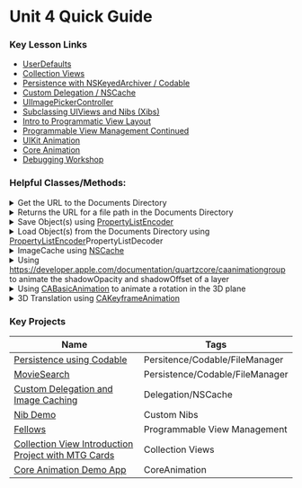 # Unit 4 Quick Guide

### Key Lesson Links

- [UserDefaults](https://github.com/C4Q/AC-iOS/blob/master/lessons/unit4/UserDefaults/README.md)
- [Collection Views](https://github.com/C4Q/AC-iOS/blob/master/lessons/unit4/CollectionViews/README.md)
- [Persistence with NSKeyedArchiver / Codable](https://github.com/C4Q/AC-iOS/blob/master/lessons/unit4/Persistence-NSKeyedArchiver-Codable/README.md)
- [Custom Delegation / NSCache](https://github.com/C4Q/AC-iOS/blob/master/lessons/unit4/Protocols-Delegation-NSCache/README.md)
- [UIImagePickerController](https://github.com/C4Q/AC-iOS/blob/master/lessons/unit4/ImagePicker/README.mdown)
- [Subclassing UIViews and Nibs (Xibs)](https://github.com/C4Q/AC-iOS/blob/master/lessons/unit4/SubclassingUIViewsAndNibs(Xibs)/README.md)  
- [Intro to Programmatic View Layout](https://github.com/C4Q/AC-iOS/tree/master/lessons/unit4/IntroductionToProgrammaticUI)  
- [Programmable View Management Continued](https://github.com/C4Q/AC-iOS/tree/master/lessons/unit4/Programmatic-View-Management)  
- [UIKit Animation](https://github.com/C4Q/AC-iOS/tree/master/lessons/unit4/Animations)  
- [Core Animation](https://github.com/C4Q/AC-iOS/blob/master/lessons/unit4/Animations/CoreAnimation.md)  
- [Debugging Workshop](https://github.com/C4Q/AC-iOS/blob/master/lessons/unit4/Debugging%20Workshop.md)  


### Helpful Classes/Methods:

<details>
<summary>Get the URL to the Documents Directory</summary>

```swift 
// returns documents directory path for app sandbox
func documentsDirectory() -> URL {
    let paths = FileManager.default.urls(for: .documentDirectory, in: .userDomainMask)
    return paths[0]
}
```

</details>

<details>
<summary>Returns the URL for a file path in the Documents Directory</summary>

```swift
// /documents/Favorites.plist
// returns the path for supplied name from the dcouments directory
func dataFilePath(withPathName path: String) -> URL {
    return PersistenceDatastore.manager.documentsDirectory().appendingPathComponent(path)
}
```

</details>


<details>
<summary>Save Object(s) using <a href="https://developer.apple.com/documentation/foundation/propertylistencoder">PropertyListEncoder</a></summary>

```swift 
// save to documents directory
// write to path: /Documents/
func saveToDisk() {
    let encoder = PropertyListEncoder()
    do {
        let data = try encoder.encode(favorites)
        // Does the writing to disk
        try data.write(to: dataFilePath(withPathName: PersistenceDatastore.filename), options: .atomic)
    } catch {
        print("encoding error: \(error.localizedDescription)")
    }
}
```

</details>

<details>
<summary>Load Object(s) from the Documents Directory using <a href="https://developer.apple.com/documentation/foundation/propertylistencoder">PropertyListEncoder</a>PropertyListDecoder</summary>

```swift 
// load from documents directory
func load() {
    // what's the path we are reading from? - PersistenceDatastore.filename
    let path = dataFilePath(withPathName: PersistenceDatastore.filename)
    let decoder = PropertyListDecoder()
    do {
        let data = try Data.init(contentsOf: path)
        favorites = try decoder.decode([Favorite].self, from: data)
    } catch {
        print("decoding error: \(error.localizedDescription)")
    }
}
```

</details>

<details>
    <summary>ImageCache using <a href="https://developer.apple.com/documentation/foundation/nscache">NSCache</a></summary>

```swift
class ImageCache {
    private init(){}
    static let manager = ImageCache()
    
    private let sharedCached = NSCache<NSString, UIImage>()
    
    // get current cached image
    func cachedImage(url: URL) -> UIImage? {
        return sharedCached.object(forKey: url.absoluteString as NSString)
    }
    
    // process image and store in cache
    func processImageInBackground(imageURL: URL, completion: @escaping(Error?, UIImage?) -> Void) {
        DispatchQueue.global().async {
            do {
                let imageData = try Data.init(contentsOf: imageURL)
                let image  = UIImage.init(data: imageData)
                
                // store image in cache
                if let image = image {
                    self.sharedCached.setObject(image, forKey: imageURL.absoluteString as NSString)
                }
                
                completion(nil, image)
            } catch {
                print("image processing error: \(error.localizedDescription)")
                completion(error, nil)
            }
        }
    }
}
```

</details>

<details>
<summary>Using <a href="">https://developer.apple.com/documentation/quartzcore/caanimationgroup</a> to animate the shadowOpacity and shadowOffset of a layer</summary>

```swift 
func animateShadow() {
    // animate shadowOpacity
    // default opacity is 0
    let opacityAnimation = CABasicAnimation(keyPath: "shadowOpacity")
    opacityAnimation.fromValue = 0 // minimum value
    opacityAnimation.toValue = 1 // maximum value

    // final value is not on by default
    // you have to explicity set the final value if you need it to stick
    imageView.layer.shadowOpacity = 1


    // animate the shadow offset
    // default is CGSize.zero
    let offsetAnimation = CABasicAnimation(keyPath: "shadowOffset")
    offsetAnimation.fromValue = CGSize.zero
    offsetAnimation.toValue = CGSize(width: 5.0, height: 5.0)
    imageView.layer.shadowOffset = CGSize(width: 5.0, height: 5.0)

    // create group animation for shadow animation
    let groupAnimation = CAAnimationGroup()
    groupAnimation.animations = [opacityAnimation, offsetAnimation]
    groupAnimation.duration = 1.0 
    imageView.layer.add(groupAnimation, forKey: nil)
}
```

</details>

<details>
<summary>Using <a href="https://developer.apple.com/documentation/quartzcore/cabasicanimation">CABasicAnimation</a> to animate a rotation in the 3D plane</summary>

```swift 
func animateRotationX() {
    let animation = CABasicAnimation(keyPath: "transform.rotation.x")
    let angleRadian = CGFloat(2.0 * .pi) // 360
    animation.fromValue = 0 // degrees
    animation.byValue = angleRadian
    animation.duration = 5.0 // seconds
    animation.repeatCount = Float.infinity
    imageView.layer.add(animation, forKey: nil)
}
```

</details>

<details>
<summary>3D Translation using <a href="">CAKeyframeAnimation</a></summary>

```swift 
// 3D Translation using CAKeyframeAnimation
func animateTranslation() {
    let toTopLeft = CATransform3DMakeTranslation(-view.layer.position.x, -view.layer.position.y, 0)     // top left
    let toBottomRight = CATransform3DMakeTranslation(view.layer.position.x, view.layer.position.y, 0)   // bottom right
    let toTopRight = CATransform3DMakeTranslation(view.layer.position.x, -view.layer.position.y, 0)     // top right
    let toBottomLeft = CATransform3DMakeTranslation(-view.layer.position.x, view.layer.position.y, 0)   // bottom left
    let keyframeAnimation = CAKeyframeAnimation(keyPath: "transform")
    keyframeAnimation.timingFunction = CAMediaTimingFunction(name: kCAMediaTimingFunctionEaseInEaseOut)
    keyframeAnimation.values = [CATransform3DIdentity,
                                toTopLeft,
                                CATransform3DIdentity,
                                toTopRight,
                                CATransform3DIdentity,
                                toBottomLeft,
                                CATransform3DIdentity,
                                toBottomRight,
                                CATransform3DIdentity]
    keyframeAnimation.duration = 4.0
    keyframeAnimation.repeatCount = Float.infinity
    imageView.layer.add(keyframeAnimation, forKey: nil)
}
```

</details>


### Key Projects

| Name | Tags |
| --- | --- |
|[Persistence using Codable](https://github.com/C4Q/AC-iOS-Persistence-Codable)| Persitence/Codable/FileManager|
|[MovieSearch](https://github.com/C4Q/AC-iOS-MovieSearch-CollectionViews-FileManager)| Persistence/Codable/FileManager|
|[Custom Delegation and Image Caching](https://github.com/C4Q/AC-iOS-CatOrDog-Delegation) | Delegation/NSCache |
|[Nib Demo](https://github.com/C4Q/AC-iOS-NibDemo)|Custom Nibs|
|[Fellows](https://github.com/C4Q/AC-iOS-Fellows)|Programmable View Management|  
|[Collection View Introduction Project with MTG Cards](https://github.com/C4Q/AC-iOS-CollectionViews-Introduction)|Collection Views|
|[Core Animation Demo App](https://github.com/C4Q/AC-iOS-CoreAnimationApp)| CoreAnimation|
